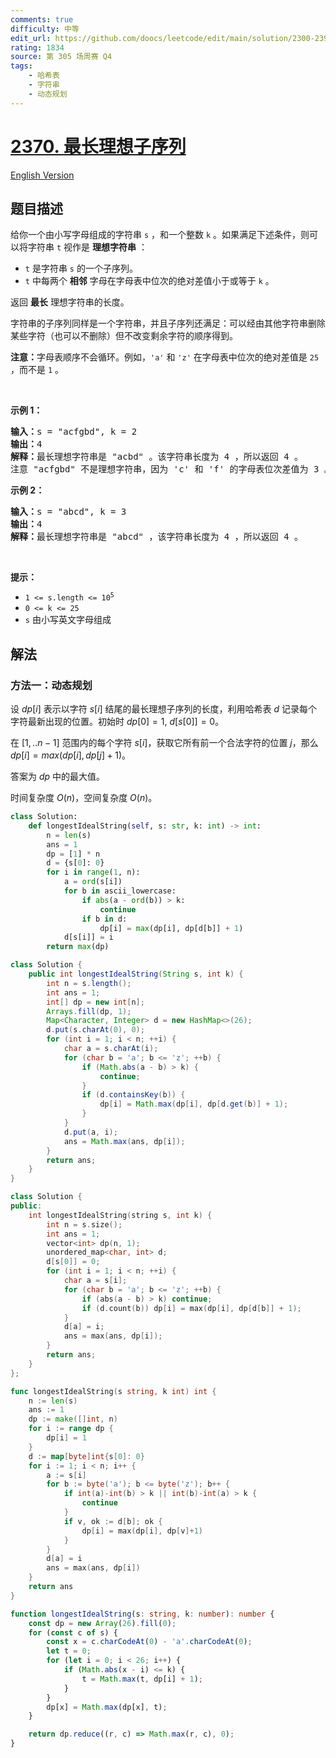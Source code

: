 ```yaml
---
comments: true
difficulty: 中等
edit_url: https://github.com/doocs/leetcode/edit/main/solution/2300-2399/2370.Longest%20Ideal%20Subsequence/README.md
rating: 1834
source: 第 305 场周赛 Q4
tags:
    - 哈希表
    - 字符串
    - 动态规划
---
```


# [2370. 最长理想子序列](https://leetcode.cn/problems/longest-ideal-subsequence)

[English Version](/solution/2300-2399/2370.Longest%20Ideal%20Subsequence/README_EN.md)

## 题目描述

<!-- 这里写题目描述 -->

<p>给你一个由小写字母组成的字符串 <code>s</code> ，和一个整数 <code>k</code> 。如果满足下述条件，则可以将字符串 <code>t</code> 视作是 <strong>理想字符串</strong> ：</p>

<ul>
	<li><code>t</code> 是字符串 <code>s</code> 的一个子序列。</li>
	<li><code>t</code> 中每两个 <strong>相邻</strong> 字母在字母表中位次的绝对差值小于或等于 <code>k</code> 。</li>
</ul>

<p>返回 <strong>最长</strong> 理想字符串的长度。</p>

<p>字符串的子序列同样是一个字符串，并且子序列还满足：可以经由其他字符串删除某些字符（也可以不删除）但不改变剩余字符的顺序得到。</p>

<p><strong>注意：</strong>字母表顺序不会循环。例如，<code>'a'</code> 和 <code>'z'</code> 在字母表中位次的绝对差值是 <code>25</code> ，而不是 <code>1</code> 。</p>

<p>&nbsp;</p>

<p><strong>示例 1：</strong></p>

<pre>
<strong>输入：</strong>s = "acfgbd", k = 2
<strong>输出：</strong>4
<strong>解释：</strong>最长理想字符串是 "acbd" 。该字符串长度为 4 ，所以返回 4 。
注意 "acfgbd" 不是理想字符串，因为 'c' 和 'f' 的字母表位次差值为 3 。</pre>

<p><strong>示例 2：</strong></p>

<pre>
<strong>输入：</strong>s = "abcd", k = 3
<strong>输出：</strong>4
<strong>解释：</strong>最长理想字符串是 "abcd" ，该字符串长度为 4 ，所以返回 4 。
</pre>

<p>&nbsp;</p>

<p><strong>提示：</strong></p>

<ul>
	<li><code>1 &lt;= s.length &lt;= 10<sup>5</sup></code></li>
	<li><code>0 &lt;= k &lt;= 25</code></li>
	<li><code>s</code> 由小写英文字母组成</li>
</ul>

## 解法

### 方法一：动态规划

设 $dp[i]$ 表示以字符 $s[i]$ 结尾的最长理想子序列的长度，利用哈希表 $d$ 记录每个字符最新出现的位置。初始时 $dp[0]=1$, $d[s[0]]=0$。

在 $[1,..n-1]$ 范围内的每个字符 $s[i]$，获取它所有前一个合法字符的位置 $j$，那么 $dp[i]=max(dp[i], dp[j]+1)$。

答案为 $dp$ 中的最大值。

时间复杂度 $O(n)$，空间复杂度 $O(n)$。

<!-- tabs:start -->

```python
class Solution:
    def longestIdealString(self, s: str, k: int) -> int:
        n = len(s)
        ans = 1
        dp = [1] * n
        d = {s[0]: 0}
        for i in range(1, n):
            a = ord(s[i])
            for b in ascii_lowercase:
                if abs(a - ord(b)) > k:
                    continue
                if b in d:
                    dp[i] = max(dp[i], dp[d[b]] + 1)
            d[s[i]] = i
        return max(dp)
```

```java
class Solution {
    public int longestIdealString(String s, int k) {
        int n = s.length();
        int ans = 1;
        int[] dp = new int[n];
        Arrays.fill(dp, 1);
        Map<Character, Integer> d = new HashMap<>(26);
        d.put(s.charAt(0), 0);
        for (int i = 1; i < n; ++i) {
            char a = s.charAt(i);
            for (char b = 'a'; b <= 'z'; ++b) {
                if (Math.abs(a - b) > k) {
                    continue;
                }
                if (d.containsKey(b)) {
                    dp[i] = Math.max(dp[i], dp[d.get(b)] + 1);
                }
            }
            d.put(a, i);
            ans = Math.max(ans, dp[i]);
        }
        return ans;
    }
}
```

```cpp
class Solution {
public:
    int longestIdealString(string s, int k) {
        int n = s.size();
        int ans = 1;
        vector<int> dp(n, 1);
        unordered_map<char, int> d;
        d[s[0]] = 0;
        for (int i = 1; i < n; ++i) {
            char a = s[i];
            for (char b = 'a'; b <= 'z'; ++b) {
                if (abs(a - b) > k) continue;
                if (d.count(b)) dp[i] = max(dp[i], dp[d[b]] + 1);
            }
            d[a] = i;
            ans = max(ans, dp[i]);
        }
        return ans;
    }
};
```

```go
func longestIdealString(s string, k int) int {
	n := len(s)
	ans := 1
	dp := make([]int, n)
	for i := range dp {
		dp[i] = 1
	}
	d := map[byte]int{s[0]: 0}
	for i := 1; i < n; i++ {
		a := s[i]
		for b := byte('a'); b <= byte('z'); b++ {
			if int(a)-int(b) > k || int(b)-int(a) > k {
				continue
			}
			if v, ok := d[b]; ok {
				dp[i] = max(dp[i], dp[v]+1)
			}
		}
		d[a] = i
		ans = max(ans, dp[i])
	}
	return ans
}
```

```ts
function longestIdealString(s: string, k: number): number {
    const dp = new Array(26).fill(0);
    for (const c of s) {
        const x = c.charCodeAt(0) - 'a'.charCodeAt(0);
        let t = 0;
        for (let i = 0; i < 26; i++) {
            if (Math.abs(x - i) <= k) {
                t = Math.max(t, dp[i] + 1);
            }
        }
        dp[x] = Math.max(dp[x], t);
    }

    return dp.reduce((r, c) => Math.max(r, c), 0);
}
```

<!-- tabs:end -->

<!-- end -->
